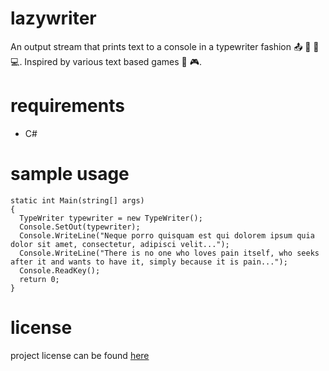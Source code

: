 # lazywriter
An output stream that prints text to a console in a typewriter fashion :outbox_tray: :musical_keyboard: :flags: :computer:. Inspired by various text based games :space_invader: :video_game:. 

# requirements

- C#

# sample usage

```
static int Main(string[] args)
{
  TypeWriter typewriter = new TypeWriter();
  Console.SetOut(typewriter);
  Console.WriteLine("Neque porro quisquam est qui dolorem ipsum quia dolor sit amet, consectetur, adipisci velit...");
  Console.WriteLine("There is no one who loves pain itself, who seeks after it and wants to have it, simply because it is pain...");
  Console.ReadKey();
  return 0;
}
```

# license

project license can be found [here](LICENSE.md)
